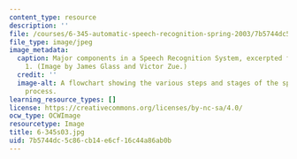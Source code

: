 ```yaml
---
content_type: resource
description: ''
file: /courses/6-345-automatic-speech-recognition-spring-2003/7b5744dc5c86cb14e6cf16c44a86ab0b_6-345s03.jpg
file_type: image/jpeg
image_metadata:
  caption: Major components in a Speech Recognition System, excerpted from Lecture
    1. (Image by James Glass and Victor Zue.)
  credit: ''
  image-alt: A flowchart showing the various steps and stages of the speech recognition
    process.
learning_resource_types: []
license: https://creativecommons.org/licenses/by-nc-sa/4.0/
ocw_type: OCWImage
resourcetype: Image
title: 6-345s03.jpg
uid: 7b5744dc-5c86-cb14-e6cf-16c44a86ab0b
---
```

